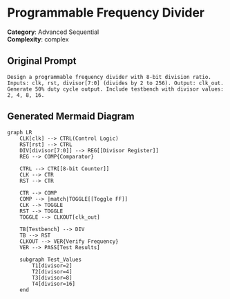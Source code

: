 # Programmable Frequency Divider

**Category**: Advanced Sequential  
**Complexity**: complex

## Original Prompt

```
Design a programmable frequency divider with 8-bit division ratio. Inputs: clk, rst, divisor[7:0] (divides by 2 to 256). Output: clk_out. Generate 50% duty cycle output. Include testbench with divisor values: 2, 4, 8, 16.
```

## Generated Mermaid Diagram

```mermaid
graph LR
    CLK[clk] --> CTRL(Control Logic)
    RST[rst] --> CTRL
    DIV[divisor[7:0]] --> REG[[Divisor Register]]
    REG --> COMP{Comparator}
    
    CTRL --> CTR[[8-bit Counter]]
    CLK --> CTR
    RST --> CTR
    
    CTR --> COMP
    COMP --> |match|TOGGLE[[Toggle FF]]
    CLK --> TOGGLE
    RST --> TOGGLE
    TOGGLE --> CLKOUT[clk_out]
    
    TB[Testbench] --> DIV
    TB --> RST
    CLKOUT --> VER{Verify Frequency}
    VER --> PASS[Test Results]
    
    subgraph Test_Values
        T1[divisor=2]
        T2[divisor=4]
        T3[divisor=8]
        T4[divisor=16]
    end
```
